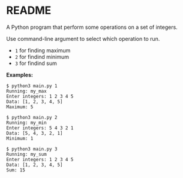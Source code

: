 # README

A Python program that perform some operations on a set of integers.

Use command-line argument to select which operation to run.

- `1` for finding maximum
- `2` for findind minimum
- `3` for findind sum

**Examples:**

```console
$ python3 main.py 1
Running: my_max
Enter integers: 1 2 3 4 5
Data: [1, 2, 3, 4, 5]
Maximum: 5
```

```console
$ python3 main.py 2
Running: my_min
Enter integers: 5 4 3 2 1
Data: [5, 4, 3, 2, 1]
Minimum: 1
```

```console
$ python3 main.py 3
Running: my_sum
Enter integers: 1 2 3 4 5
Data: [1, 2, 3, 4, 5]
Sum: 15
```
